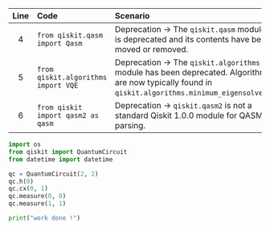 | Line | Code | Scenario | Reference | Artifact | Refactoring |
| :--: | :--- | :------- | :-------: | :------- | :---------- |
| 4 | `from qiskit.qasm import Qasm` | Deprecation -> The `qiskit.qasm` module is deprecated and its contents have been moved or removed. | Internal Knowledge | `qiskit.qasm` | |
| 5 | `from qiskit.algorithms import VQE` | Deprecation -> The `qiskit.algorithms` module has been deprecated. Algorithms are now typically found in `qiskit.algorithms.minimum_eigensolvers`. | Internal Knowledge | `qiskit.algorithms` | |
| 6 | `from qiskit import qasm2 as qasm` | Deprecation -> `qiskit.qasm2` is not a standard Qiskit 1.0.0 module for QASM parsing. | Internal Knowledge | `qiskit.qasm2` | |


```python
import os
from qiskit import QuantumCircuit
from datetime import datetime

qc = QuantumCircuit(2, 2)
qc.h(0)
qc.cx(0, 1)
qc.measure(0, 0)
qc.measure(1, 1)

print("work done !")
```